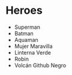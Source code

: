 # Heroes

* Superman
* Batman
* Aquaman
* Mujer Maravilla
* Linterna Verde
* Robin
* Volcán Github Negro
